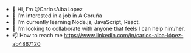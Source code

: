 - 👋 Hi, I’m @CarlosAlbaLopez
- 👀 I’m interested in a job in A Coruña
- 🌱 I’m currently learning Node.js, JavaScript, React.
- 💞️ I’m looking to collaborate with anyone that feels I can help him/her.
- 📫 How to reach me https://www.linkedin.com/in/carlos-alba-lópez-ab4867120

<!---
CarlosAlbaLopez/CarlosAlbaLopez is a ✨ special ✨ repository because its `README.md` (this file) appears on your GitHub profile.
You can click the Preview link to take a look at your changes.
--->
